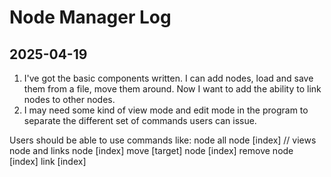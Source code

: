 # Node Manager Log

## 2025-04-19

1. I've got the basic components written. I can add nodes, load and save them from a file, move them around. Now I want to add the ability to link nodes to other nodes.
2. I may need some kind of view mode and edit mode in the program to separate the different set of commands users can issue.

Users should be able to use commands like:
node all
node [index] // views node and links
node [index] move [target]
node [index] remove
node [index] link [index]